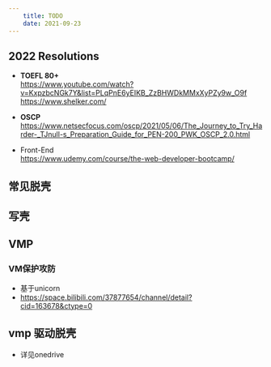 ```yaml
---
    title: TODO
    date: 2021-09-23
--- 
```


## 2022 Resolutions

- **TOEFL 80+**
  <br>https://www.youtube.com/watch?v=KxpzbcNGk7Y&list=PLqPnE6yEIKB_ZzBHWDkMMxXyPZy9w_O9f
  <br>https://www.shelker.com/
- **OSCP**<br>
 https://www.netsecfocus.com/oscp/2021/05/06/The_Journey_to_Try_Harder-_TJnull-s_Preparation_Guide_for_PEN-200_PWK_OSCP_2.0.html

- Front-End<br>
  https://www.udemy.com/course/the-web-developer-bootcamp/

## 常见脱壳
## 写壳 
## VMP

### VM保护攻防
- 基于unicorn
- https://space.bilibili.com/37877654/channel/detail?cid=163678&ctype=0

## vmp 驱动脱壳

- 详见onedrive

